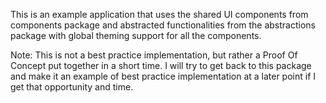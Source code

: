This is an example application that uses the shared UI components from components package and abstracted functionalities from the abstractions package with global theming support for all the components.

Note: This is not a best practice implementation, but rather a Proof Of Concept put together in a short time. I will try to get back to this package and make it an example of best practice implementation at a later point if I get that opportunity and time.
